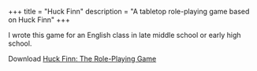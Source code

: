 +++
title = "Huck Finn"
description = "A tabletop role-playing game based on Huck Finn"
+++

I wrote this game for an English class in late middle school or early
high school.

Download [Huck Finn: The Role-Playing Game](https://files.benovermyer.com/rpgs/huckfinn.pdf)
